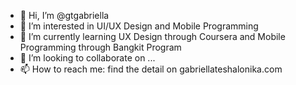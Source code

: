 - 👋 Hi, I’m @gtgabriella
- 👀 I’m interested in UI/UX Design and Mobile Programming
- 🌱 I’m currently learning UX Design through Coursera and Mobile Programming through Bangkit Program
- 💞️ I’m looking to collaborate on ...
- 📫 How to reach me: find the detail on gabriellateshalonika.com

<!---
gtgabriella/gtgabriella is a ✨ special ✨ repository because its `README.md` (this file) appears on your GitHub profile.
You can click the Preview link to take a look at your changes.
--->
